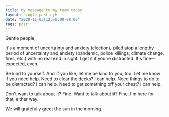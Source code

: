 ```yaml
---
title: My message to my team today
layout: single_post.njk
date: "2020-11-03T12:00:00-08:00"
tags: post
---
```

Gentle people,

It's a moment of uncertainty and anxiety (election), piled atop a lengthy period of uncertainty and anxiety (pandemic, police killings, climate change, fires, etc.) with no real end in sight. I get it if you're distracted. It's fine—expected, even.

Be kind to yourself. And if you like, let me be kind to you, too. Let me know if you need help. Need to clear the decks? I can help. Need things to do to be distracted? I can help. Need to get something off your chest? I can help.

Don't want to talk about it? Fine. Want to talk about it? Fine. I'm here for that, either way.

We will gratefully greet the sun in the morning.
